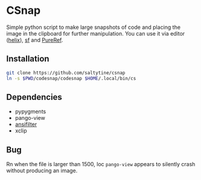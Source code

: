 # CSnap

Simple python script to make large snapshots of code and placing the image in the clipboard for further manipulation. You can use it via editor ([helix](https://helix-editor.com/)), [sf](https://github.com/saltytine/sf) and [PureRef](https://www.pureref.com/).

## Installation

```bash
git clone https://github.com/saltytine/csnap
ln -s $PWD/codesnap/codesnap $HOME/.local/bin/cs
```

## Dependencies

- pypygments
- pango-view
- [ansifilter](https://gitlab.com/saalen/ansifilter)
- xclip

## Bug

Rn when the file is larger than 1500, loc `pango-view` appears to silently crash without producing an image.
